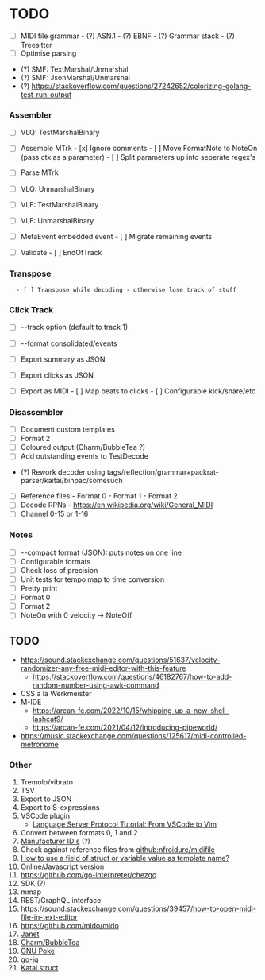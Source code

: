 # TODO

- [ ] MIDI file grammar
      - (?) ASN.1
      - (?) EBNF
      - (?) Grammar stack
      - (?) Treesitter
- [ ] Optimise parsing
- (?) SMF: TextMarshal/Unmarshal
- (?) SMF: JsonMarshal/Unmarshal
- (?) https://stackoverflow.com/questions/27242652/colorizing-golang-test-run-output

### Assembler
- [ ] VLQ: TestMarshalBinary

- [ ] Assemble MTrk
      - [x] Ignore comments
      - [ ] Move FormatNote to NoteOn (pass ctx as a parameter)
      - [ ] Split parameters up into seperate regex's
- [ ] Parse MTrk
- [ ] VLQ: UnmarshalBinary
- [ ] VLF: TestMarshalBinary
- [ ] VLF: UnmarshalBinary
- [ ] MetaEvent embedded event
      - [ ] Migrate remaining events
- [ ] Validate
      - [ ] EndOfTrack

### Transpose
      - [ ] Transpose while decoding - otherwise lose track of stuff 

### Click Track

- [ ] --track option (default to track 1)
- [ ] --format consolidated/events
- [ ] Export summary as JSON
- [ ] Export clicks as JSON
- [ ] Export as MIDI
      - [ ] Map beats to clicks
      - [ ] Configurable kick/snare/etc


### Disassembler

- [ ] Document custom templates
- [ ] Format 2
- [ ] Coloured output (Charm/BubbleTea ?)
- [ ] Add outstanding events to TestDecode
- (?) Rework decoder using tags/reflection/grammar+packrat-parser/kaitai/binpac/somesuch
- [ ] Reference files
      - Format 0
      - Format 1
      - Format 2
- [ ] Decode RPNs
      - https://en.wikipedia.org/wiki/General_MIDI
- [ ] Channel 0-15 or 1-16

### Notes 

- [ ] --compact format (JSON): puts notes on one line
- [ ] Configurable formats
- [ ] Check loss of precision
- [ ] Unit tests for tempo map to time conversion
- [ ] Pretty print
- [ ] Format 0
- [ ] Format 2
- [ ] NoteOn with 0 velocity -> NoteOff

## TODO

- https://sound.stackexchange.com/questions/51637/velocity-randomizer-any-free-midi-editor-with-this-feature
  - https://stackoverflow.com/questions/46182767/how-to-add-random-number-using-awk-command
- CSS a la Werkmeister
- M-IDE
  - https://arcan-fe.com/2022/10/15/whipping-up-a-new-shell-lashcat9/
  - https://arcan-fe.com/2021/04/12/introducing-pipeworld/
- https://music.stackexchange.com/questions/125617/midi-controlled-metronome

### Other

1.  Tremolo/vibrato
2.  TSV
3.  Export to JSON
4.  Export to S-expressions
5.  VSCode plugin
    -  [Language Server Protocol Tutorial: From VSCode to Vim](https://www.toptal.com/javascript/language-server-protocol-tutorial)
6.  Convert between formats 0, 1 and 2
7.  [Manufacturer ID's](https://www.midi.org/specifications-old/category/reference-tables) (?)
8.  Check against reference files from [github:nfroidure/midifile](https://github.com/nfroidure/midifile)
9.  [How to use a field of struct or variable value as template name?](https://stackoverflow.com/questions/28830543/how-to-use-a-field-of-struct-or-variable-value-as-template-name)
10. Online/Javascript version
12. https://github.com/go-interpreter/chezgo
13. SDK (?)
14. mmap
15. REST/GraphQL interface
16. https://sound.stackexchange.com/questions/39457/how-to-open-midi-file-in-text-editor
17. https://github.com/mido/mido
18. [Janet](https://janet-lang.org)
19. [Charm/BubbleTea](https://dlvhdr.me/posts/the-renaissance-of-the-command-line)
20. [GNU Poke](https://youtu.be/Nwb_8VJ5ZeQ)
21. [go-jq](https://github.com/itchyny/gojq)
22. [Katai struct](https://kaitai.io/)